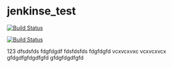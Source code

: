# jenkinse_test

[![Build Status](http://128.0.169.77:8080/buildStatus/icon?job=iostest)](http://128.0.169.77:8080/job/iostest/)

[![Build Status](http://128.0.169.77:8080/job/iostest/badge/icon)](http://128.0.169.77:8080/job/iostest/)

123
dfsdsfds
fdgfdgdf
fdsfdsfds
fdgfdgfd
vcxvcxvxc
vcxvcxvcx
gfdgdfgfdgdfgfd
gfdgfdgdfgfd
